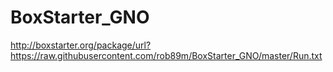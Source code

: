 # BoxStarter_GNO

http://boxstarter.org/package/url?https://raw.githubusercontent.com/rob89m/BoxStarter_GNO/master/Run.txt